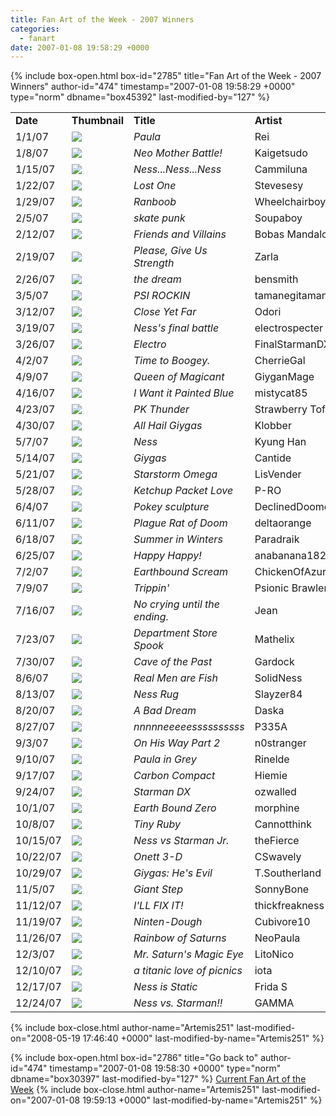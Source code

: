 ```yaml
---
title: Fan Art of the Week - 2007 Winners
categories:
  - fanart
date: 2007-01-08 19:58:29 +0000
---
```

{% include box-open.html box-id="2785" title="Fan Art of the Week - 2007 Winners" author-id="474" timestamp="2007-01-08 19:58:29 +0000" type="norm" dbname="box45392" last-modified-by="127" %}
<table border="0">

<tr>
<td width="80"><b>Date</b></td>
<td width="100"><b>Thumbnail</b></td>
<td width="200"><b>Title</b></td>
<td width="200"><b>Artist</b></td>
</tr>

<tr>
<td width="80">1/1/07</td>
<td width="100"><a href="http://starmen.net/vote/vote.php?id=2750"><img src="http://files.fobby.net/0000/0abe/paula_ness.jpg.thumb.gif" border="0" /></a></td>
<td width="200"><i>Paula</i></td>
<td width="200">Rei</td>
</tr>

<tr>
<td width="80">1/8/07</td>
<td width="100"><a href="http://starmen.net/vote/vote.php?id=16271"><img src="http://files.fobby.net/0000/3f8f/barbot%20appeared%20copy.jpg.thumb.gif" border="0" /></a></td>
<td width="200"><i>Neo Mother Battle!</i></td>
<td width="200">Kaigetsudo</td>
</tr>

<tr>
<td width="80">1/15/07</td>
<td width="100"><a href="http://starmen.net/vote/vote.php?id=582"><img src="http://files.fobby.net/0000/0246/nessnessness_2004-07-28.jpg.thumb.gif" border="0" /></a></td>
<td width="200"><i>Ness...Ness...Ness</i></td>
<td width="200">Cammiluna</td>
</tr>

<tr>
<td width="80">1/22/07</td>
<td width="100"><a href="http://starmen.net/vote/vote.php?id=12860"><img src="http://files.fobby.net/0000/323c/lostmind.png.thumb.gif" border="0" /></a></td>
<td width="200"><i>Lost One</i></td>
<td width="200">Stevesesy</td>
</tr>

<tr>
<td width="80">1/29/07</td>
<td width="100"><a href="http://starmen.net/vote/vote.php?id=11352"><img src="http://files.fobby.net/0000/2c58/Wheelchairboy%20-%20Ranboob.jpg.thumb.gif" border="0" /></a></td>
<td width="200"><i>Ranboob</i></td>
<td width="200">Wheelchairboy</td>
</tr>

<tr>
<td width="80">2/5/07</td>
<td width="100"><a href="http://starmen.net/vote/vote.php?id=16723"><img src="http://files.fobby.net/0000/4153/skatepunkPS.jpg.thumb.gif" border="0" /></a></td>
<td width="200"><i>skate punk</i></td>
<td width="200">Soupaboy</td>
</tr>

<tr>
<td width="80">2/12/07</td>
<td width="100"><a href="http://starmen.net/vote/vote.php?id=16788"><img src="http://files.fobby.net/0000/4194/earthboundguys.jpg.thumb.gif" border="0" /></a></td>
<td width="200"><i>Friends and Villains</i></td>
<td width="200">Bobas Mandalore</td>
</tr>

<tr>
<td width="80">2/19/07</td>
<td width="100"><a href="http://starmen.net/vote/vote.php?id=16824"><img src="http://files.fobby.net/0000/41b8/Earthboundplease.JPG.thumb.gif" border="0" /></a></td>
<td width="200"><i>Please, Give Us Strength</i></td>
<td width="200">Zarla</td>
</tr>

<tr>
<td width="80">2/26/07</td>
<td width="100"><a href="http://starmen.net/vote/vote.php?id=16902"><img src="http://files.fobby.net/0000/4206/Picture2%20005.jpg.thumb.gif" border="0" /></a></td>
<td width="200"><i>the dream</i></td>
<td width="200">bensmith</td>
</tr>

<tr>
<td width="80">3/5/07</td>
<td width="100"><a href="http://starmen.net/vote/vote.php?id=16922"><img src="http://files.fobby.net/0000/421a/PSI%20Rockin.jpg.thumb.gif" border="0" /></a></td>
<td width="200"><i>PSI ROCKIN</i></td>
<td width="200">tamanegitamanegi</td>
</tr>

<tr>
<td width="80">3/12/07</td>
<td width="100"><a href="http://starmen.net/vote/vote.php?id=13093"><img src="http://files.fobby.net/0000/3325/closeyetfar.jpg.thumb.gif" border="0" /></a></td>
<td width="200"><i>Close Yet Far</i></td>
<td width="200">Odori</td>
</tr>

<tr>
<td width="80">3/19/07</td>
<td width="100"><a href="http://starmen.net/vote/vote.php?id=12782"><img src="http://files.fobby.net/0000/31ee/giygasnes.jpg.thumb.gif" border="0" /></a></td>
<td width="200"><i>Ness's final battle</i></td>
<td width="200">electrospecter</td>
</tr>

<tr>
<td width="80">3/26/07</td>
<td width="100"><a href="http://starmen.net/vote/vote.php?id=17124"><img src="http://files.fobby.net/0000/42e4/electro.jpg.thumb.gif" border="0" /></a></td>
<td width="200"><i>Electro</i></td>
<td width="200">FinalStarmanDX</td>
</tr>

<tr>
<td width="80">4/2/07</td>
<td width="100"><a href="http://starmen.net/vote/vote.php?id=15802"><img src="http://files.fobby.net/0000/3dba/boogeytent2.jpg.thumb.gif" border="0" /></a></td>
<td width="200"><i>Time to Boogey.</i></td>
<td width="200">CherrieGal</td>
</tr>

<tr>
<td width="80">4/9/07</td>
<td width="100"><a href="http://starmen.net/vote/vote.php?id=17216"><img src="http://files.fobby.net/0000/4340/Queen_Mary.jpg.thumb.gif" border="0" /></a></td>
<td width="200"><i>Queen of Magicant</i></td>
<td width="200">GiyganMage</td>
</tr>

<tr>
<td width="80">4/16/07</td>
<td width="100"><a href="http://starmen.net/vote/vote.php?id=17228"><img src="http://files.fobby.net/0000/434c/Insane%20Cultist.jpg.thumb.gif" border="0" /></a></td>
<td width="200"><i>I Want it Painted Blue</i></td>
<td width="200">mistycat85</td>
</tr>

<tr>
<td width="80">4/23/07</td>
<td width="100"><a href="http://starmen.net/vote/vote.php?id=12537"><img src="http://files.fobby.net/0000/30f9/pkthunder.png.thumb.gif" border="0" /></a></td>
<td width="200"><i>PK Thunder</i></td>
<td width="200">Strawberry Tofu</td>
</tr>

<tr>
<td width="80">4/30/07</td>
<td width="100"><a href="http://starmen.net/vote/vote.php?id=11957"><img src="http://files.fobby.net/0000/2eb5/giygasbaddies.jpg.thumb.gif" border="0" /></a></td>
<td width="200"><i>All Hail Giygas</i></td>
<td width="200">Klobber</td>
</tr>

<tr>
<td width="80">5/7/07</td>
<td width="100"><a href="http://starmen.net/vote/vote.php?id=10374"><img src="http://files.fobby.net/0000/2886/ness.jpg.thumb.gif" border="0" /></a></td>
<td width="200"><i>Ness</i></td>
<td width="200">Kyung Han</td>
</tr>

<tr>
<td width="80">5/14/07</td>
<td width="100"><a href="http://starmen.net/vote/vote.php?id=10507"><img src="http://files.fobby.net/0000/290b/Giygas.jpg.thumb.gif" border="0" /></a></td>
<td width="200"><i>Giygas</i></td>
<td width="200">Cantide</td>
</tr>

<tr>
<td width="80">5/21/07</td>
<td width="100"><a href="http://starmen.net/vote/vote.php?id=9408"><img src="http://files.fobby.net/0000/24c0/starstormomega.jpg.thumb.gif" border="0" /></a></td>
<td width="200"><i>Starstorm Omega</i></td>
<td width="200">LisVender</td>
</tr>

<tr>
<td width="80">5/28/07</td>
<td width="100"><a href="http://starmen.net/vote/vote.php?id=17495"><img src="http://files.fobby.net/0000/4457/ness-hotdog.png.thumb.gif" border="0" /></a></td>
<td width="200"><i>Ketchup Packet Love</i></td>
<td width="200">P-RO</td>
</tr>

<tr>
<td width="80">6/4/07</td>
<td width="100"><a href="http://starmen.net/vote/vote.php?id=17530"><img src="http://files.fobby.net/0000/447a/IMGP0328.JPG.thumb.gif" border="0" /></a></td>
<td width="200"><i>Pokey sculpture</i></td>
<td width="200">DeclinedDoomed</td>
</tr>

<tr>
<td width="80">6/11/07</td>
<td width="100"><a href="http://starmen.net/vote/vote.php?id=17542"><img src="http://files.fobby.net/0000/4486/Plague%20Rat.jpg.thumb.gif" border="0" /></a></td>
<td width="200"><i>Plague Rat of Doom</i></td>
<td width="200">deltaorange</td>
</tr>

<tr>
<td width="80">6/18/07</td>
<td width="100"><a href="http://starmen.net/vote/vote.php?id=17603"><img src="http://files.fobby.net/0000/44c3/Summer_in_Winters_by_Paradraik.png.thumb.gif" border="0" /></a></td>
<td width="200"><i>Summer in Winters</i></td>
<td width="200">Paradraik</td>
</tr>

<tr>
<td width="80">6/25/07</td>
<td width="100"><a href="http://starmen.net/vote/vote.php?id=17686"><img src="http://files.fobby.net/0000/4516/happyhappy.jpg.thumb.gif" border="0" /></a></td>
<td width="200"><i>Happy Happy!</i></td>
<td width="200">anabanana182</td>
</tr>

<tr>
<td width="80">7/2/07</td>
<td width="100"><a href="http://starmen.net/vote/vote.php?id=17836"><img src="http://files.fobby.net/0000/45ac/earthboundscreamS.jpg.thumb.gif" border="0" /></a></td>
<td width="200"><i>Earthbound Scream</i></td>
<td width="200">ChickenOfAzure</td>
</tr>

<tr>
<td width="80">7/9/07</td>
<td width="100"><a href="http://starmen.net/vote/vote.php?id=17927"><img src="http://files.fobby.net/0000/4607/hippie-tripsmall.jpg.thumb.gif" border="0" /></a></td>
<td width="200"><i>Trippin'</i></td>
<td width="200">Psionic Brawler</td>
</tr>

<tr>
<td width="80">7/16/07</td>
<td width="100"><a href="http://starmen.net/vote/vote.php?id=17696"><img src="http://files.fobby.net/0000/4520/ninten.png.thumb.gif" border="0" /></a></td>
<td width="200"><i>No crying until the ending.</i></td>
<td width="200">Jean</td>
</tr>

<tr>
<td width="80">7/23/07</td>
<td width="100"><a href="http://starmen.net/vote/vote.php?id=10399"><img src="http://files.fobby.net/0000/289f/dspook.jpg.thumb.gif" border="0" /></a></td>
<td width="200"><i>Department Store Spook</i></td>
<td width="200">Mathelix</td>
</tr>

<tr>
<td width="80">7/30/07</td>
<td width="100"><a href="http://starmen.net/vote/vote.php?id=17436"><img src="http://files.fobby.net/0000/441c/Cave%20of%20the%20Past.jpg.thumb.gif" border="0" /></a></td>
<td width="200"><i>Cave of the Past</i></td>
<td width="200">Gardock</td>
</tr>

<tr>
<td width="80">8/6/07</td>
<td width="100"><a href="http://starmen.net/vote/vote.php?id=18187"><img src="http://files.fobby.net/0000/470b/Manly%20Fish%20and%20his%20Brother.jpg.thumb.gif" border="0" /></a></td>
<td width="200"><i>Real Men are Fish</i></td>
<td width="200">SolidNess</td>
</tr>

<tr>
<td width="80">8/13/07</td>
<td width="100"><a href="http://starmen.net/vote/vote.php?id=18202"><img src="http://files.fobby.net/0000/471a/NessRugSmall.jpg.thumb.gif" border="0" /></a></td>
<td width="200"><i>Ness Rug</i></td>
<td width="200">Slayzer84</td>
</tr>

<tr>
<td width="80">8/20/07</td>
<td width="100"><a href="http://starmen.net/vote/vote.php?id=18259"><img src="http://files.fobby.net/0000/4753/BadDream.jpg.thumb.gif" border="0" /></a></td>
<td width="200"><i>A Bad Dream</i></td>
<td width="200">Daska</td>
</tr>

<tr>
<td width="80">8/27/07</td>
<td width="100"><a href="http://starmen.net/vote/vote.php?id=18267"><img src="http://files.fobby.net/0000/475b/ness.png.thumb.gif" border="0" /></a></td>
<td width="200"><i>nnnnneeeeessssssssss</i></td>
<td width="200">P335A</td>
</tr>

<tr>
<td width="80">9/3/07</td>
<td width="100"><a href="http://starmen.net/vote/vote.php?id=18290"><img src="http://files.fobby.net/0000/4772/EBFANsc.jpg.thumb.gif" border="0" /></a></td>
<td width="200"><i>On His Way Part 2</i></td>
<td width="200">n0stranger</td>
</tr>

<tr>
<td width="80">9/10/07</td>
<td width="100"><a href="http://starmen.net/vote/vote.php?id=18209"><img src="http://files.fobby.net/0000/4721/paulahoorah.PNG.thumb.gif" border="0" /></a></td>
<td width="200"><i>Paula in Grey</i></td>
<td width="200">Rinelde</td>
</tr>

<tr>
<td width="80">9/17/07</td>
<td width="100"><a href="http://starmen.net/vote/vote.php?id=18566"><img src="http://files.fobby.net/0000/4886/ddandcdcolorborder.jpg.thumb.gif" border="0" /></a></td>
<td width="200"><i>Carbon Compact</i></td>
<td width="200">Hiemie</td>
</tr>

<tr>
<td width="80">9/24/07</td>
<td width="100"><a href="http://starmen.net/vote/vote.php?id=17986"><img src="http://files.fobby.net/0000/4642/starmandx01_a.png.thumb.gif" border="0" /></a></td>
<td width="200"><i>Starman DX</i></td>
<td width="200">ozwalled</td>
</tr>

<tr>
<td width="80">10/1/07</td>
<td width="100"><a href="http://starmen.net/vote/vote.php?id=18609"><img src="http://files.fobby.net/0000/48b1/1169247210_1.jpg.thumb.gif" border="0" /></a></td>
<td width="200"><i>Earth Bound Zero</i></td>
<td width="200">morphine</td>
</tr>

<tr>
<td width="80">10/8/07</td>
<td width="100"><a href="http://starmen.net/vote/vote.php?id=18646"><img src="http://files.fobby.net/0000/48d6/tinyruby.PNG.thumb.gif" border="0" /></a></td>
<td width="200"><i>Tiny Ruby</i></td>
<td width="200">Cannotthink</td>
</tr>

<tr>
<td width="80">10/15/07</td>
<td width="100"><a href="http://starmen.net/vote/vote.php?id=18666"><img src="http://files.fobby.net/0000/48ea/Ness%20vs%20Starman%20Jr.png.thumb.gif" border="0" /></a></td>
<td width="200"><i>Ness vs Starman Jr.</i></td>
<td width="200">theFierce</td>
</tr>

<tr>
<td width="80">10/22/07</td>
<td width="100"><a href="http://starmen.net/vote/vote.php?id=18927"><img src="http://files.fobby.net/0000/49ef/Thumbnail.jpg.thumb.gif" border="0" /></a></td>
<td width="200"><i>Onett 3-D</i></td>
<td width="200">CSwavely</td>
</tr>

<tr>
<td width="80">10/29/07</td>
<td width="100"><a href="http://starmen.net/vote/vote.php?id=18924"><img src="http://files.fobby.net/0000/49ec/GiygasTS07.png.thumb.gif" border="0" /></a></td>
<td width="200"><i>Giygas: He's Evil</i></td>
<td width="200">T.Southerland</td>
</tr>

<tr>
<td width="80">11/5/07</td>
<td width="100"><a href="http://starmen.net/vote/vote.php?id=18939"><img src="http://files.fobby.net/0000/49fb/SonnyBone-GiantStep.jpg.thumb.gif" border="0" /></a></td>
<td width="200"><i>Giant Step</i></td>
<td width="200">SonnyBone</td>
</tr>

<tr>
<td width="80">11/12/07</td>
<td width="100"><a href="http://starmen.net/vote/vote.php?id=18900"><img src="http://files.fobby.net/0000/49d4/jeffdagenius.png.thumb.gif" border="0" /></a></td>
<td width="200"><i>I'LL FIX IT!</i></td>
<td width="200">thickfreakness</td>
</tr>

<tr>
<td width="80">11/19/07</td>
<td width="100"><a href="http://starmen.net/vote/vote.php?id=19355"><img src="http://files.fobby.net/0000/4b9b/Finished%20Cookie.PNG.thumb.gif" border="0" /></a></td>
<td width="200"><i>Ninten-Dough</i></td>
<td width="200">Cubivore10</td>
</tr>

<tr>
<td width="80">11/26/07</td>
<td width="100"><a href="http://starmen.net/vote/vote.php?id=19398"><img src="http://files.fobby.net/0000/4bc6/fanart3.jpg.thumb.gif" border="0" /></a></td>
<td width="200"><i>Rainbow of Saturns</i></td>
<td width="200">NeoPaula</td>
</tr>

<tr>
<td width="80">12/3/07</td>
<td width="100"><a href="http://starmen.net/vote/vote.php?id=19471"><img src="http://files.fobby.net/0000/4c0f/autostereosaturn_f.png.thumb.gif" border="0" /></a></td>
<td width="200"><i>Mr. Saturn's Magic Eye</i></td>
<td width="200">LitoNico</td>
</tr>

<tr>
<td width="80">12/10/07</td>
<td width="100"><a href="http://starmen.net/vote/vote.php?id=19473"><img src="http://files.fobby.net/0000/4c11/titanicloveofpicnics.png.thumb.gif" border="0" /></a></td>
<td width="200"><i>a titanic love of picnics</i></td>
<td width="200">iota</td>
</tr>

<tr>
<td width="80">12/17/07</td>
<td width="100"><a href="http://starmen.net/vote/vote.php?id=19539"><img src="http://files.fobby.net/0000/4c53/Ness%20PK%20Thundera.PNG.thumb.gif" border="0" /></a></td>
<td width="200"><i>Ness is Static</i></td>
<td width="200">Frida S</td>
</tr>

<tr>
<td width="80">12/24/07</td>
<td width="100"><a href="http://starmen.net/vote/vote.php?id=19564"><img src="http://files.fobby.net/0000/4c6c/nessstarman.jpg.thumb.gif" border="0" /></a></td>
<td width="200"><i>Ness vs. Starman!!</i></td>
<td width="200">GAMMA</td>
</tr>

</table>
{% include box-close.html author-name="Artemis251" last-modified-on="2008-05-19 17:46:40 +0000" last-modified-by-name="Artemis251" %}

{% include box-open.html box-id="2786" title="Go back to" author-id="474" timestamp="2007-01-08 19:58:30 +0000" type="norm" dbname="box30397" last-modified-by="127" %}
<a href="http://starmen.net/fanart/fotw/">Current Fan Art of the Week</a>
{% include box-close.html author-name="Artemis251" last-modified-on="2007-01-08 19:59:13 +0000" last-modified-by-name="Artemis251" %}
